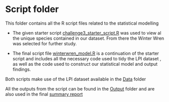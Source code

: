 # Script folder #

This folder contains all the R script files related to the statistical modelling

 - The given starter script [challenge3_starter_script.R](https://github.com/EdDataScienceEES/challenge-3-nicolelikesharks/blob/master/script/challenge3_starter_script.R) was used to view al the unique species contained in our dataset. From there the Winter Wren was selected for further study.

 - The final script file [winterwren_model.R](https://github.com/EdDataScienceEES/challenge-3-nicolelikesharks/blob/master/script/winterwren_model.R) is a continuation of the starter script and includes all the necessary code used to tidy the LPI dataset , as well as the code used to construct our statistical model and output findings.

Both scripts make use of the LPI dataset available in the [Data](https://github.com/EdDataScienceEES/challenge-3-nicolelikesharks/tree/master/Data) folder

All the outputs from the script can be found in the [Output](https://github.com/EdDataScienceEES/challenge-3-nicolelikesharks/tree/master/Output) folder and are also used in the final [summary report](https://github.com/EdDataScienceEES/challenge-3-nicolelikesharks/blob/master/Documentation/summary_report_winterwren.md)
